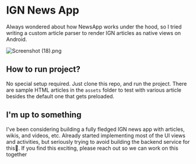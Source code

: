 # IGN News App

Always wondered about how NewsApp works under the hood, so I tried writing a custom article parser to render IGN articles as native views on Android.

![Screenshot (18).png](https://res.cloudinary.com/dfzhxlgll/image/upload/v1645609580/Screenshot_20220223-100104_hmml54.jpg)

## How to run project?
No special setup required. Just clone this repo, and run the project.
There are sample HTML articles in the `assets` folder to test with various article besides the default one that gets preloaded.

## I'm up to something
I've been considering building a fully fledged IGN news app with articles, wikis, and videos, etc. 
Already started implementing most of the UI views and activities, but seriously trying to avoid building the backend service for this🥲. 
If you find this exciting, please reach out so we can work on this together
